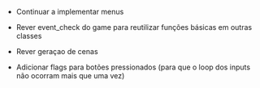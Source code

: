 - Continuar a implementar menus

- Rever event_check do game para reutilizar funções básicas em outras classes
- Rever geraçao de cenas
- Adicionar flags para botões pressionados (para que o loop dos inputs não ocorram mais que uma vez)